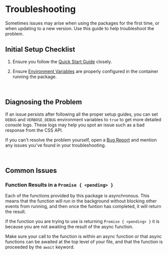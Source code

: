 # Troubleshooting

Sometimes issues may arise when using the packages for the first time, or when updating to a new version. Use this guide to help troubleshoot the problem.

## Initial Setup Checklist

1. Ensure you follow the [Quick Start Guide](../getting-started/quick-start-guide.md) closely.

2. Ensure [Environment Variables](../getting-started/environment-variables.md) are properly configured in the container running the package.

<br />

## Diagnosing the Problem

If an issue persists after following all the proper setup guides, you can set `DEBUG` and `VERBOSE_DEBUG` environment variables to `true` to get more detailed console logs. These logs may help you spot an issue such as a bad response from the CSS API.

If you can't resolve the problem yourself, open a [Bug Report](https://github.com/bcgov/citz-imb-sso-css-api/issues/new?assignees=&labels=bug&projects=&template=bug_report.md&title=Bug%3A+) and mention any issues you've found in your troubleshooting.

<br />

## Common Issues

### Function Results in a `Promise { <pending> }`

Each of the functions provided by this package is asynchronous. This means that the function will run in the background without blocking other events from running, and then once the funtion has completed, it will return the result.

If the function you are trying to use is returning `Promise { <pending> }` it is because you are not awaiting the result of the async function.

Make sure your call to the function is within an async function or that async functions can be awaited at the top level of your file, and that the function is proceeded by the `await` keyword.
